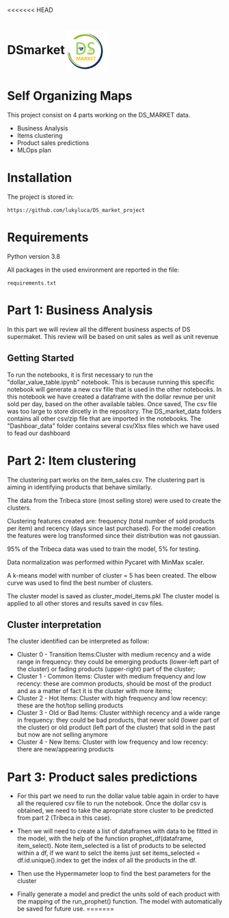 <<<<<<< HEAD
<h1>DSmarket<img src='ds_market.png' align='center' width = '100'></h1>

# Self Organizing Maps

This project consist on 4 parts working on the DS_MARKET data.

- Business Analysis
- Items clustering
- Product sales predictions
- MLOps plan

# Installation


The project is stored in:

    https://github.com/lukyluca/DS_market_project


# Requirements

Python version 3.8

All packages in the used environment are reported in the file:

    requirements.txt

# Part 1: Business Analysis
In this part we will review all the different business aspects of DS supermaket. This review will be based on unit sales as well as unit revenue

## Getting Started
To run the notebooks, it is first necessary to run the "dollar_value_table.ipynb" notebook. This is because running this specific notebook will generate a new csv fille that is used in the other notebooks. In this notebook we have created a dataframe with the dollar revnue per unit sold per day, based on the other available tables. Once saved, The csv file was too large to store dircetly in the repository. The DS_market_data folders contains all other csv/zip file that are imported in the notebooks. The "Dashboar_data" folder contains several csv/Xlsx files which we have used to fead our dashboard

# Part 2: Item clustering

The clustering part works on the item_sales.csv.
The clustering part is aiming in identifying products that behave similarly.

The data from the Tribeca store (most selling store) were used to create the clusters.

Clustering features created are: frequency (total number of sold products per item) and recency (days since last purchased).
For the model creation the features were log transformed since their distribution was not gaussian.

95% of the Tribeca data was used to train the model, 5% for testing.

Data normalization was performed within Pycaret with MinMax scaler.

A k-means model with number of cluster = 5 has been created.
The elbow curve was used to find the best number of clusters.

The cluster model is saved as cluster_model_items.pkl
The cluster model is applied to all other stores and results saved in csv files.

Cluster interpretation
---------------------

The cluster identified can be interpreted as follow:

* Cluster 0 - Transition Items:Cluster with medium recency and a wide range in frequency: they could be emerging products (lower-left part of the cluster) or fading products (upper-right) part of the cluster;
* Cluster 1 - Common Items: Cluster with medium frequency and low recency: these are common products, should be most of the product and as a matter of fact it is the cluster with more items;
* Cluster 2 - Hot Items: Cluster with high frequency and low recency: these are the hot/top selling products
* Cluster 3 - Old or Bad Items: Cluster withhigh recency and a wide range in frequency: they could be bad products, that never sold (lower part of the cluster) or old product (left part of the cluster) that sold in the past but now are not selling anymore
* Cluster 4 - New Items: Cluster with low frequency and low recency: there are new/appearing products

# Part 3: Product sales predictions

* For this part we need to run the dollar value table again in order to have all the requiered csv file to run the notebook. Once the dollar csv is obtained, we need to take the apropriate store cluster to be predicted from part 2 (Tribeca in this case). 

* Then we will need to create a list of dataframes with data to be fitted in the model, with the help of the function prophet_df(dataframe, item_select). Note item_selected is a list of products to be selected within a df, if we want to selct the items just set items_selected = df.id.unique().index to get the index of all the products in the df.

* Then use the Hypermameter loop to find the best parameters for the cluster

* Finally generate a model and predict the units sold of each product with the mapping of the run_prophet() function. The model with automatically be saved for future use.
=======
